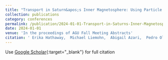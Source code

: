 ```yaml
---
title: "Transport in Saturn&apos;s Inner Magnetosphere: Using Particle and Wave Data to Study Interchange Instability Injection Events"
collection: publications
category: conferences
permalink: /publication/2024-01-01-Transport-in-Saturns-Inner-Magnetosphere-Using-Particle-and-Wave-Data-to-Study-Interchange-Instability-Injection-Events
date: 2024-01-01
venue: 'In the proceedings of AGU Fall Meeting Abstracts'
citation: ' Erika Hathaway,  Michael Liemohn,  Abigail Azari,  Pedro Oliveira,  Raluca Ilie,  George Hospodarsky, &quot;Transport in Saturn&amp;apos;s Inner Magnetosphere: Using Particle and Wave Data to Study Interchange Instability Injection Events.&quot; In the proceedings of AGU Fall Meeting Abstracts, 2024.'
---
```

Use [Google Scholar](https://scholar.google.com/scholar?q=Transport+in+Saturn&#x27;s+Inner+Magnetosphere:+Using+Particle+and+Wave+Data+to+Study+Interchange+Instability+Injection+Events){:target="_blank"} for full citation